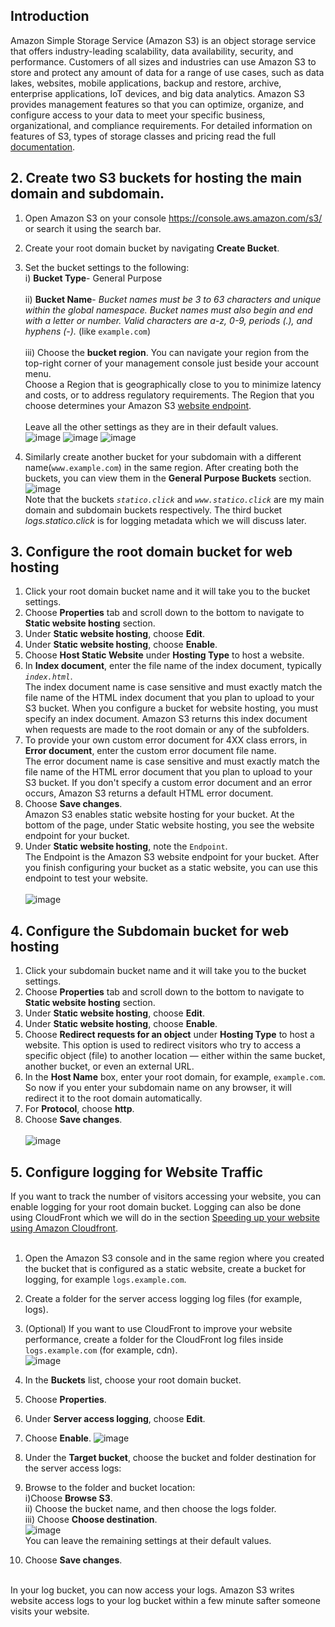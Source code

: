 ## Introduction
Amazon Simple Storage Service (Amazon S3) is an object storage service that offers industry-leading scalability, data availability, security, and performance. Customers of all sizes and industries can use Amazon S3 to store and protect any amount of data for a range of use cases, such as data lakes, websites, mobile applications, backup and restore, archive, enterprise applications, IoT devices, and big data analytics. Amazon S3 provides management features so that you can optimize, organize, and configure access to your data to meet your specific business, organizational, and compliance requirements. For detailed information on features of S3, types of storage classes and pricing read the full [documentation](https://docs.aws.amazon.com/AmazonS3/latest/userguide/Welcome.html).

## 2. Create two S3 buckets for hosting the main domain and subdomain.
1. Open Amazon S3 on your console https://console.aws.amazon.com/s3/ or search it using the search bar.
2. Create your root domain bucket by navigating **Create Bucket**.
3. Set the bucket settings to the following:<br>
   i) **Bucket Type**- General Purpose<br><br>  ii) **Bucket Name**- *Bucket names must be 3 to 63 characters and unique within the global namespace. Bucket names must also begin and end with a letter or number. Valid characters are a-z, 0-9, periods (.), and hyphens (-).* (like `example.com`)<br><br>  iii) Choose the **bucket region**. You can navigate your region from the top-right corner of your management console just beside your account menu.<br>  Choose a Region that is geographically close to you to minimize latency and costs, or to address regulatory requirements. The Region that you choose determines your Amazon S3 [website endpoint]().<br><br>
Leave all the other settings as they are in their default values.   
![image](https://github.com/user-attachments/assets/0992efba-1102-44a2-92a3-bc7e3242ffc0)
![image](https://github.com/user-attachments/assets/0346d30c-cc56-4eae-adf5-fdb3db6a161e)
![image](https://github.com/user-attachments/assets/c1e63240-8750-4910-aecd-d80a3cdd4405)


5. Similarly create another bucket for your subdomain with a different name(`www.example.com`) in the same region. After creating both the buckets, you can view them in the **General Purpose Buckets** section.
   ![image](https://github.com/user-attachments/assets/d0468586-ea4b-4b1a-aa3f-a9c4980cae7e)<br>
   Note that the buckets *`statico.click`* and *`www.statico.click`* are my main domain and subdomain buckets respectively. The third bucket *logs.statico.click* is for logging metadata which we will discuss later. 

## 3. Configure the root domain bucket for web hosting
1. Click your root domain bucket name and it will take you to the bucket settings.
2. Choose **Properties** tab and scroll down to the bottom to navigate to **Static website hosting** section.
3. Under **Static website hosting**, choose **Edit**.
4. Under **Static website hosting**, choose **Enable**.
5. Choose **Host Static Website** under **Hosting Type** to host a website.
6. In **Index document**, enter the file name of the index document, typically *`index.html`*.<br>
The index document name is case sensitive and must exactly match the file name of the HTML index document that you plan to upload to your S3 bucket. When you configure a bucket for website hosting, you must specify an index document. Amazon S3 returns this index document when requests are made to the root domain or any of the subfolders.<br>
7. To provide your own custom error document for 4XX class errors, in **Error document**, enter the custom error document file name.<br>
The error document name is case sensitive and must exactly match the file name of the HTML error document that you plan to upload to your S3 bucket. If you don't specify a custom error document and an error occurs, Amazon S3 returns a default HTML error document.<br>
8. Choose **Save changes**.<br>
Amazon S3 enables static website hosting for your bucket. At the bottom of the page, under Static website hosting, you see the website endpoint for your bucket.
9. Under **Static website hosting**, note the `Endpoint`.<br>
The Endpoint is the Amazon S3 website endpoint for your bucket. After you finish configuring your bucket as a static website, you can use this endpoint to test your website.<br><br>
![image](https://github.com/user-attachments/assets/5bb68432-c18f-47aa-b21d-5e76c834a57a)

## 4. Configure the Subdomain bucket for web hosting
1. Click your subdomain bucket name and it will take you to the bucket settings.
2. Choose **Properties** tab and scroll down to the bottom to navigate to **Static website hosting** section.
3. Under **Static website hosting**, choose **Edit**.
4. Under **Static website hosting**, choose **Enable**.
5. Choose **Redirect requests for an object** under **Hosting Type** to host a website. This  option is used to redirect visitors who try to access a specific object (file) to another location — either within the same bucket, another bucket, or even an external URL.
6. In the **Host Name** box, enter your root domain, for example, `example.com`. So now if you enter your subdomain name on any browser, it will redirect it to the root domain automatically. 
7. For **Protocol**, choose **http**.
8. Choose **Save changes**.<br><br>
![image](https://github.com/user-attachments/assets/4644b163-fac3-400a-9d77-33fbeb0e0149)

## 5. Configure logging for Website Traffic
If you want to track the number of visitors accessing your website, you can enable logging for your root domain bucket. Logging can also be done using CloudFront which we will do in the section [Speeding up your website using Amazon Cloudfront](CloudFront.md).<br><br>
1. Open the Amazon S3 console and in the same region where you created the bucket that is configured as a static website, create a bucket for logging, for example `logs.example.com`.
2. Create a folder for the server access logging log files (for example, logs).
3. (Optional) If you want to use CloudFront to improve your website performance, create a folder for the CloudFront log files inside `logs.example.com` (for example, cdn).<br>
![image](https://github.com/user-attachments/assets/573d3368-7694-4641-bffc-4b6bcf789b01)<br>

4. In the **Buckets** list, choose your root domain bucket.
5. Choose **Properties**.
6. Under **Server access logging**, choose **Edit**.
7. Choose **Enable**.
![image](https://github.com/user-attachments/assets/e701a78a-474a-4d52-94c2-ae10bc66ed0a)<br>

8. Under the **Target bucket**, choose the bucket and folder destination for the server access logs:
9. Browse to the folder and bucket location:<br>
    i)Choose **Browse S3**.<br>
   ii) Choose the bucket name, and then choose the logs folder.<br>
  iii) Choose **Choose destination**.<br>
   ![image](https://github.com/user-attachments/assets/3548ffbe-fba8-4134-b40f-f3982ed46917)<br>
   You can leave the remaining settings at their default values.

10. Choose **Save changes**.<br><br>

In your log bucket, you can now access your logs. Amazon S3 writes website access logs to your log bucket within a few minute safter someone visits your website.






